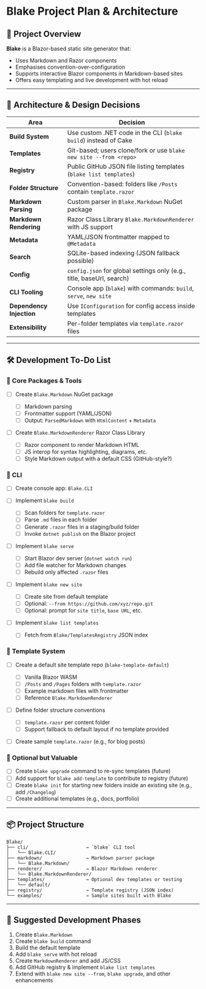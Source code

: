 # Blake Project Plan & Architecture

## 🧠 Project Overview

**Blake** is a Blazor-based static site generator that:

* Uses Markdown and Razor components
* Emphasises convention-over-configuration
* Supports interactive Blazor components in Markdown-based sites
* Offers easy templating and live development with hot reload

---

## 🧱 Architecture & Design Decisions

| Area                     | Decision                                                              |
| ------------------------ | --------------------------------------------------------------------- |
| **Build System**         | Use custom .NET code in the CLI (`blake build`) instead of Cake          |
| **Templates**            | Git-based; users clone/fork or use `blake new site --from <repo>`        |
| **Registry**             | Public GitHub JSON file listing templates (`blake list templates`)       |
| **Folder Structure**     | Convention-based: folders like `/Posts` contain `template.razor`      |
| **Markdown Parsing**     | Custom parser in `Blake.Markdown` NuGet package                  |
| **Markdown Rendering**   | Razor Class Library `Blake.MarkdownRenderer` with JS support     |
| **Metadata**             | YAML/JSON frontmatter mapped to `@Metadata`                           |
| **Search**               | SQLite-based indexing (JSON fallback possible)                        |
| **Config**               | `config.json` for global settings only (e.g., title, baseUrl, search) |
| **CLI Tooling**          | Console app (`blake`) with commands: `build`, `serve`, `new site`        |
| **Dependency Injection** | Use `IConfiguration` for config access inside templates               |
| **Extensibility**        | Per-folder templates via `template.razor` files                       |

---

## 🛠️ Development To-Do List

### 🔹 Core Packages & Tools

* [ ] Create `Blake.Markdown` NuGet package

  * [ ] Markdown parsing
  * [ ] Frontmatter support (YAML/JSON)
  * [ ] Output: `ParsedMarkdown` with `HtmlContent` + `Metadata`
* [ ] Create `Blake.MarkdownRenderer` Razor Class Library

  * [ ] Razor component to render Markdown HTML
  * [ ] JS interop for syntax highlighting, diagrams, etc.
  * [ ] Style Markdown output with a default CSS (GitHub-style?)

### 🔹 CLI

* [ ] Create console app: `Blake.CLI`
* [ ] Implement `blake build`

  * [ ] Scan folders for `template.razor`
  * [ ] Parse `.md` files in each folder
  * [ ] Generate `.razor` files in a staging/build folder
  * [ ] Invoke `dotnet publish` on the Blazor project
* [ ] Implement `blake serve`

  * [ ] Start Blazor dev server (`dotnet watch run`)
  * [ ] Add file watcher for Markdown changes
  * [ ] Rebuild only affected `.razor` files
* [ ] Implement `blake new site`

  * [ ] Create site from default template
  * [ ] Optional: `--from https://github.com/xyz/repo.git`
  * [ ] Optional: prompt for `site title`, `base URL`, etc.
* [ ] Implement `blake list templates`

  * [ ] Fetch from `Blake/TemplatesRegistry` JSON index

### 🔹 Template System

* [ ] Create a default site template repo (`blake-template-default`)

  * [ ] Vanilla Blazor WASM
  * [ ] `/Posts` and `/Pages` folders with `template.razor`
  * [ ] Example markdown files with frontmatter
  * [ ] Reference `Blake.MarkdownRenderer`
* [ ] Define folder structure conventions

  * [ ] `template.razor` per content folder
  * [ ] Support fallback to default layout if no template provided
* [ ] Create sample `template.razor` (e.g., for blog posts)

### 🔹 Optional but Valuable

* [ ] Create `blake upgrade` command to re-sync templates (future)
* [ ] Add support for `blake add-template` to contribute to registry (future)
* [ ] Create `blake init` for starting new folders inside an existing site (e.g., add `/Changelog`)
* [ ] Create additional templates (e.g., docs, portfolio)

---

## 📦 Project Structure

```
Blake/
├── cli/                     → `blake` CLI tool
│   └── Blake.CLI/
├── markdown/                → Markdown parser package
│   └── Blake.Markdown/
├── renderer/                → Blazor Markdown renderer
│   └── Blake.MarkdownRenderer/
├── templates/               → Optional dev templates or testing
│   └── default/
├── registry/                → Template registry (JSON index)
└── examples/                → Sample sites built with Blake
```

---

## 🧭 Suggested Development Phases

1. Create `Blake.Markdown`
2. Create `blake build` command
3. Build the default template
4. Add `blake serve` with hot reload
5. Create `MarkdownRenderer` and add JS/CSS
6. Add GitHub registry & implement `blake list templates`
7. Extend with `blake new site --from`, `blake upgrade`, and other enhancements
